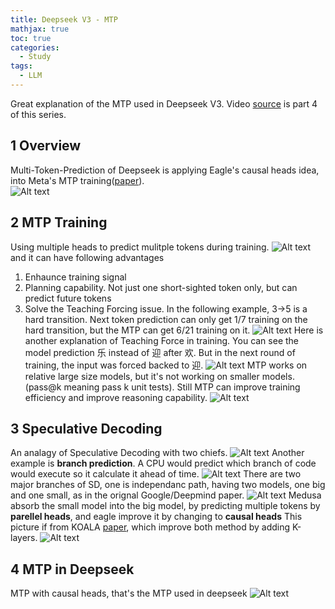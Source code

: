 ```yaml
---
title: Deepseek V3 - MTP
mathjax: true
toc: true
categories:
  - Study
tags:
  - LLM
---
```


Great explanation of the MTP used in Deepseek V3. Video [source]() is part 4 of this series.
## 1 Overview
Multi-Token-Prediction of Deepseek is applying Eagle's causal heads idea, into Meta's MTP training([paper](https://arxiv.org/pdf/2404.19737)).  
![Alt text](/code23/assets/images/2025/25-02-10-DeepseekV3-3_files/overview.png)

## 2 MTP Training 
Using multiple heads to predict mulitple tokens during training.
![Alt text](/code23/assets/images/2025/25-02-10-DeepseekV3-3_files/metamtp.png)
and it can have following advantages
1. Enhaunce training signal
2. Planning capability. Not just one short-sighted token only, but can predict future tokens
3. Solve the Teaching Forcing issue. In the following example, 3->5 is a hard transition. Next token prediction can only get 1/7 training on the hard transition, but the MTP can get 6/21 training on it.
![Alt text](/code23/assets/images/2025/25-02-10-DeepseekV3-3_files/solvetf.png)
Here is another explanation of Teaching Force in training. You can see the model prediction 乐 instead of 迎 after 欢. But in the next round of training, the input was forced backed to 迎. 
![Alt text](/code23/assets/images/2025/25-02-10-DeepseekV3-3_files/tf.png)
MTP works on relative large size models, but it's not working on smaller models. (pass@k meaning pass k unit tests). Still MTP can improve training efficiency and improve reasoning capability.
![Alt text](/code23/assets/images/2025/25-02-10-DeepseekV3-3_files/mtp.png)

## 3 Speculative Decoding
An analagy of Speculative Decoding with two chiefs. 
![Alt text](/code23/assets/images/2025/25-02-10-DeepseekV3-3_files/speculative.png)
Another example is **branch prediction**. A CPU would predict which branch of code would execute so it calculate it ahead of time. 
![Alt text](/code23/assets/images/2025/25-02-10-DeepseekV3-3_files/branch.png)
There are two major branches of SD, one is independanc path, having two models, one big and one small, as in the orignal Google/Deepmind paper.
![Alt text](/code23/assets/images/2025/25-02-10-DeepseekV3-3_files/ind.png)
Medusa absorb the small model into the big model, by predicting multiple tokens by **parellel heads**, and eagle improve it by changing to **causal heads**
This picture if from KOALA [paper](https://arxiv.org/pdf/2408.08146), which improve both method by adding K-layers.
![Alt text](/code23/assets/images/2025/25-02-10-DeepseekV3-3_files/koala.png)

## 4 MTP in Deepseek
MTP with causal heads, that's the MTP used in deepseek
![Alt text](/code23/assets/images/2025/25-02-10-DeepseekV3-3_files/deepseek.png)